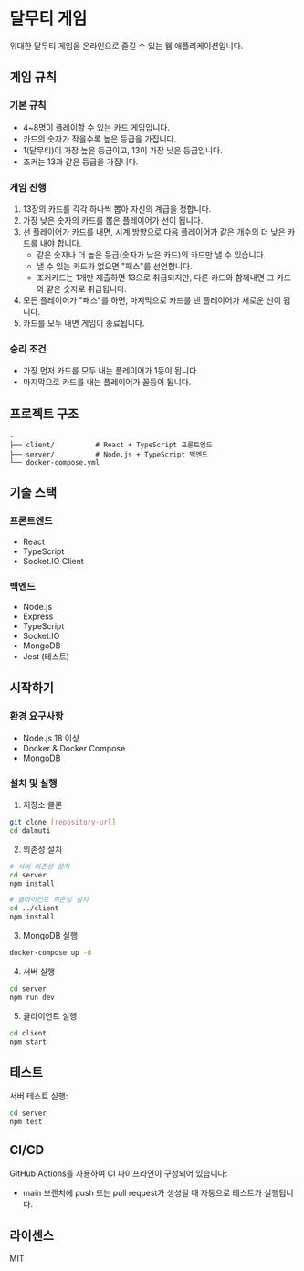 # 달무티 게임

위대한 달무티 게임을 온라인으로 즐길 수 있는 웹 애플리케이션입니다.

## 게임 규칙

### 기본 규칙

- 4~8명이 플레이할 수 있는 카드 게임입니다.
- 카드의 숫자가 작을수록 높은 등급을 가집니다.
- 1(달무티)이 가장 높은 등급이고, 13이 가장 낮은 등급입니다.
- 조커는 13과 같은 등급을 가집니다.

### 게임 진행

1. 13장의 카드를 각각 하나씩 뽑아 자신의 계급을 정합니다.
2. 가장 낮은 숫자의 카드를 뽑은 플레이어가 선이 됩니다.
3. 선 플레이어가 카드를 내면, 시계 방향으로 다음 플레이어가 같은 개수의 더 낮은 카드를 내야 합니다.
   - 같은 숫자나 더 높은 등급(숫자가 낮은 카드)의 카드만 낼 수 있습니다.
   - 낼 수 있는 카드가 없으면 "패스"를 선언합니다.
   - 조커카드는 1개만 제출하면 13으로 취급되지만, 다른 카드와 함께내면 그 카드와 같은 숫자로 취급됩니다.
4. 모든 플레이어가 "패스"를 하면, 마지막으로 카드를 낸 플레이어가 새로운 선이 됩니다.
5. 카드를 모두 내면 게임이 종료됩니다.

### 승리 조건

- 가장 먼저 카드를 모두 내는 플레이어가 1등이 됩니다.
- 마지막으로 카드를 내는 플레이어가 꼴등이 됩니다.

## 프로젝트 구조

```
.
├── client/          # React + TypeScript 프론트엔드
├── server/          # Node.js + TypeScript 백엔드
└── docker-compose.yml
```

## 기술 스택

### 프론트엔드

- React
- TypeScript
- Socket.IO Client

### 백엔드

- Node.js
- Express
- TypeScript
- Socket.IO
- MongoDB
- Jest (테스트)

## 시작하기

### 환경 요구사항

- Node.js 18 이상
- Docker & Docker Compose
- MongoDB

### 설치 및 실행

1. 저장소 클론

```bash
git clone [repository-url]
cd dalmuti
```

2. 의존성 설치

```bash
# 서버 의존성 설치
cd server
npm install

# 클라이언트 의존성 설치
cd ../client
npm install
```

3. MongoDB 실행

```bash
docker-compose up -d
```

4. 서버 실행

```bash
cd server
npm run dev
```

5. 클라이언트 실행

```bash
cd client
npm start
```

## 테스트

서버 테스트 실행:

```bash
cd server
npm test
```

## CI/CD

GitHub Actions를 사용하여 CI 파이프라인이 구성되어 있습니다:

- main 브랜치에 push 또는 pull request가 생성될 때 자동으로 테스트가 실행됩니다.

## 라이센스

MIT

